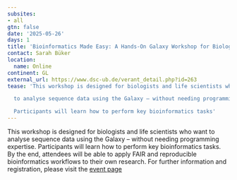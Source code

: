 ```yaml
---
subsites:
- all
gtn: false
date: '2025-05-26'
days: 1
title: 'Bioinformatics Made Easy: A Hands-On Galaxy Workshop for Biologists'
contact: Sarah Büker
location:
  name: Online
continent: GL
external_url: https://www.dsc-ub.de/verant_detail.php?id=263
tease: 'This workshop is designed for biologists and life scientists who want

  to analyse sequence data using the Galaxy – without needing programming expertise.

  Participants will learn how to perform key bioinformatics tasks'
---
```

This workshop is designed for biologists and life scientists who want
to analyse sequence data using the Galaxy – without needing programming expertise.
Participants will learn how to perform key bioinformatics tasks.  By the end, attendees
will be able to apply FAIR and reproducible bioinformatics workflows to their own
research.  For further information and registration, please visit the [event page](https://www.dsc-ub.de/verant_detail.php?id=263)